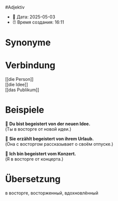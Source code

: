 #Adjektiv
- 📍 Дата: 2025-05-03
- ⏰ Время создания: 16:11
# Synonyme

# Verbindung 
[[die Person]]  
[[die Idee]]  
[[das Publikum]]
# Beispiele
🔹 **Du bist begeistert von der neuen Idee.**  
(Ты в восторге от новой идеи.)

🔹 **Sie erzählt begeistert von ihrem Urlaub.**  
(Она с восторгом рассказывает о своём отпуске.)

🔹 **Ich bin begeistert vom Konzert.**  
(Я в восторге от концерта.)
# Übersetzung
в восторге, восторженный, вдохновлённый